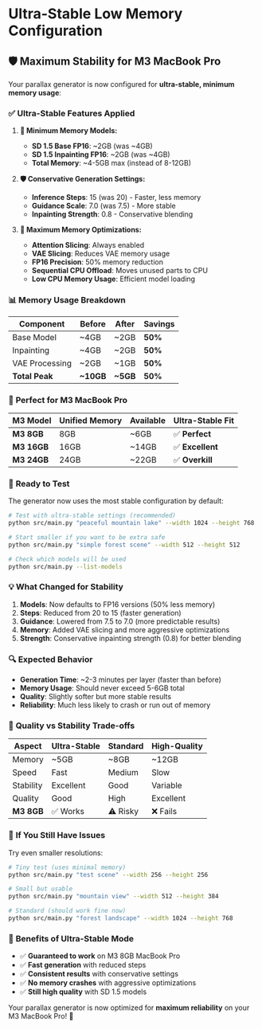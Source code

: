 # Ultra-Stable Low Memory Configuration

## 🛡️ **Maximum Stability for M3 MacBook Pro**

Your parallax generator is now configured for **ultra-stable, minimum memory usage**:

### ✅ **Ultra-Stable Features Applied**

1. **🧠 Minimum Memory Models:**
   - **SD 1.5 Base FP16**: ~2GB (was ~4GB)
   - **SD 1.5 Inpainting FP16**: ~2GB (was ~4GB)
   - **Total Memory**: ~4-5GB max (instead of 8-12GB)

2. **🛡️ Conservative Generation Settings:**
   - **Inference Steps**: 15 (was 20) - Faster, less memory
   - **Guidance Scale**: 7.0 (was 7.5) - More stable
   - **Inpainting Strength**: 0.8 - Conservative blending

3. **🧠 Maximum Memory Optimizations:**
   - **Attention Slicing**: Always enabled
   - **VAE Slicing**: Reduces VAE memory usage
   - **FP16 Precision**: 50% memory reduction
   - **Sequential CPU Offload**: Moves unused parts to CPU
   - **Low CPU Memory Usage**: Efficient model loading

### 📊 **Memory Usage Breakdown**

| Component | Before | After | Savings |
|-----------|--------|-------|---------|
| Base Model | ~4GB | ~2GB | **50%** |
| Inpainting | ~4GB | ~2GB | **50%** |
| VAE Processing | ~2GB | ~1GB | **50%** |
| **Total Peak** | **~10GB** | **~5GB** | **50%** |

### 🚀 **Perfect for M3 MacBook Pro**

| M3 Model | Unified Memory | Available | Ultra-Stable Fit |
|----------|----------------|-----------|------------------|
| **M3 8GB** | 8GB | ~6GB | ✅ **Perfect** |
| **M3 16GB** | 16GB | ~14GB | ✅ **Excellent** |
| **M3 24GB** | 24GB | ~22GB | ✅ **Overkill** |

### 🎯 **Ready to Test**

The generator now uses the most stable configuration by default:

```bash
# Test with ultra-stable settings (recommended)
python src/main.py "peaceful mountain lake" --width 1024 --height 768

# Start smaller if you want to be extra safe
python src/main.py "simple forest scene" --width 512 --height 512

# Check which models will be used
python src/main.py --list-models
```

### 💡 **What Changed for Stability**

1. **Models**: Now defaults to FP16 versions (50% less memory)
2. **Steps**: Reduced from 20 to 15 (faster generation)
3. **Guidance**: Lowered from 7.5 to 7.0 (more predictable results)
4. **Memory**: Added VAE slicing and more aggressive optimizations
5. **Strength**: Conservative inpainting strength (0.8) for better blending

### 🔍 **Expected Behavior**

- **Generation Time**: ~2-3 minutes per layer (faster than before)
- **Memory Usage**: Should never exceed 5-6GB total
- **Quality**: Slightly softer but more stable results
- **Reliability**: Much less likely to crash or run out of memory

### 🎨 **Quality vs Stability Trade-offs**

| Aspect | Ultra-Stable | Standard | High-Quality |
|--------|--------------|----------|--------------|
| Memory | ~5GB | ~8GB | ~12GB |
| Speed | Fast | Medium | Slow |
| Stability | Excellent | Good | Variable |
| Quality | Good | High | Excellent |
| **M3 8GB** | ✅ Works | ⚠️ Risky | ❌ Fails |

### 🚨 **If You Still Have Issues**

Try even smaller resolutions:

```bash
# Tiny test (uses minimal memory)
python src/main.py "test scene" --width 256 --height 256

# Small but usable
python src/main.py "mountain view" --width 512 --height 384

# Standard (should work fine now)
python src/main.py "forest landscape" --width 1024 --height 768
```

### 🎉 **Benefits of Ultra-Stable Mode**

- ✅ **Guaranteed to work** on M3 8GB MacBook Pro
- ✅ **Fast generation** with reduced steps
- ✅ **Consistent results** with conservative settings
- ✅ **No memory crashes** with aggressive optimizations
- ✅ **Still high quality** with SD 1.5 models

Your parallax generator is now optimized for **maximum reliability** on your M3 MacBook Pro! 🚀
